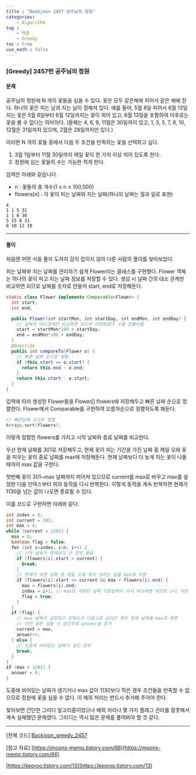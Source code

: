 ```yaml
---
title : "Beakjoon 2457 공주님의 정원"
categories: 
    - Algorithm
tag : 
    - 백준
    - Greedy
toc : true
use_math : false
---
```


### [Greedy] 2457번 공주님의 정원



#### 문제

공주님의 정원에 N 개의 꽃들을 심을 수 있다. 꽃은 모두 같은해에 피어서 같은 해에 진다. 하나의 꽃은 피는 날과 지는 날이 정해져 있다. 예를 들어, 5월 8일 피어서 6월 13일 지는 꽃은 5월 8일부터 6월 12일까지는 꽃이 피어 있고, 6월 13일을 포함하여 이후로는 꽃을 볼 수 없다는 의미이다. (올해는 4, 6, 9, 11월은 30일까지 있고, 1, 3, 5, 7, 8, 10, 12월은 31일까지 있으며, 2월은 28일까지만 있다.)

이러한 N 개의 꽃들 중에서 다음 두 조건을 만족하는 꽃을 선택하고 싶다.

1. 3월 1일부터 11월 30일까지 매일 꽃이 한 가지 이상 피어 있도록 한다.
2. 정원에 심는 꽃들의 수는 가능한 적게 한다.

입력은 아래와 같습니다. 

- n : 꽃들의 총 개수(1 ≤ n ≤ 100,000)
- flowers[n] : 각 꽃이 피는 날짜와 지는 날짜(하나의 날짜는 월과 일로 표현)

```
4
1 1 5 31
1 1 6 30
5 15 8 31
6 10 12 10
```
------




#### 풀이

처음엔 어떤 식을 풀지 도저히 감이 잡히지 않아 다른 사람의 플이를 찾아보았다.

피는 날짜와 지는 날짜를 관리하기 쉽게 Flower라는 클래스를 구현했다. Flower 객체는 하나의 꽃이 피고 지는 날짜 정보를 저장할 수 있다. 생성 시 날짜 간의 대소 관계만 비교하면 되므로 날짜를 숫자로 만들어 start, end로 저장해둔다.

```java
static class Flower implements Comparable<Flower> {
  int start;
  int end;

  public Flower(int startMon, int startDay, int endMon, int endDay) {
    // 날짜의 대소관계만 비교하면 되므로 아래와같이 수를 만들어둠 
    start = startMon*100 + startDay;
    end = endMon*100 + endDay;
  }
  @Override
  public int compareTo(Flower o) {
    // 빠른 날짜 순으로 정렬 
    if (this.start == o.start) {
      return this.end - o.end;
    }
    return this.start - o.start;
  }
} 
```

입력에 따라 생성한 Flower들을 Flower[] flowers에 저장해두고 빠른 날짜 순으로 정렬한다. Flower에서 Comparable를 구현하여 오름차순으로 정렬하도록 해둔다.

```java
// 빠른날짜 순으로 정렬 
Arrays.sort(flowers);
```



이렇게 정렬한 flowers를 가지고 시작 날짜와 종료 날짜를 비교한다. 

우선 현재 날짜를 301로 저장해두고, 현재 꽃이 피는 기간을 가진 날짜 중 제일 오래 꽃을 피우는 꽃의 종료 날짜를 max에 저장해둔다. 현재 날짜보다 더 늦게 피는 꽃이 나올 때까지 max 값을 구한다.

첫번째 꽃이 301~max 날짜까지 피어져 있으므로 current를 max로 바꾸고 max를 설정한 다음 인덱스부터 위의 동작을 다시 반복한다. 이렇게 동작을 계속 반복하면 현재가 1130을 넘는 값이 나오면 종료될 수 있다.

이를 코드로 구현하면 아래와 같다.

```java
int index = 0;
int current = 301;
int max = 0;
while (current < 1201) {
  max = 0;
  boolean flag = false;
  for (int i=index; i<n; i++) {
    // 시작 날짜가 현재보다 큰 경우 종료 
    if (flowers[i].start > current) {
      break;
    }
    // 현재가 속한 날짜 중 제일 오래 꽃이 자라는 날을 max에 저장
    if (flowers[i].start <= current && max < flowers[i].end) {
      max = flowers[i].end;
      index = i+1; // max로 저장된 날짜 다음날부터 다시 비교하면 되므로 i+1 저장 
      flag = true;
    }
  }
  if (flag) {
    // max 날짜가 설정되고 인덱스가 다음으로 넘어간 경우 현재 날짜를 max로 변환 
    // 이전 꽃은 심을 수 있으므로 answer을 증가 
    current = max;
    answer++;
  } else {
    // 도중에 비어있는 날짜가 생긴 경우
    break;
  }
}
if (max < 1201) {
  answer = 0;
}
```

도중에 비어있는 날짜가 생기거나 max 값이 1130보다 작은 경우 조건들을 만족할 수 없으므로 정원에 꽃을 심을 수 없다. 이 예외 처리는 반드시 추가해 주어야 한다.

찾아보면 간단한 그리디 알고리즘이었으나 예외 처리나 몇 가지 플래그 관리를 잘못해서 계속 실패했던 문제였다. 그리디는 역시 많은 문제를 풀어봐야 할 것 같다.

------



[전체 코드]
[Backjoon_greedy_2457](https://github.com/yuntnwls/codingtest/blob/b6354e2507c019d8aa77caba7ea2aa6db25243aa/src/com/backjoon/greedy/t2457/Main.java)

[참고 자료]
[https://moons-memo.tistory.com/66](https://moons-memo.tistory.com/66)

[https://keoroo.tistory.com/13](https://keoroo.tistory.com/13)

